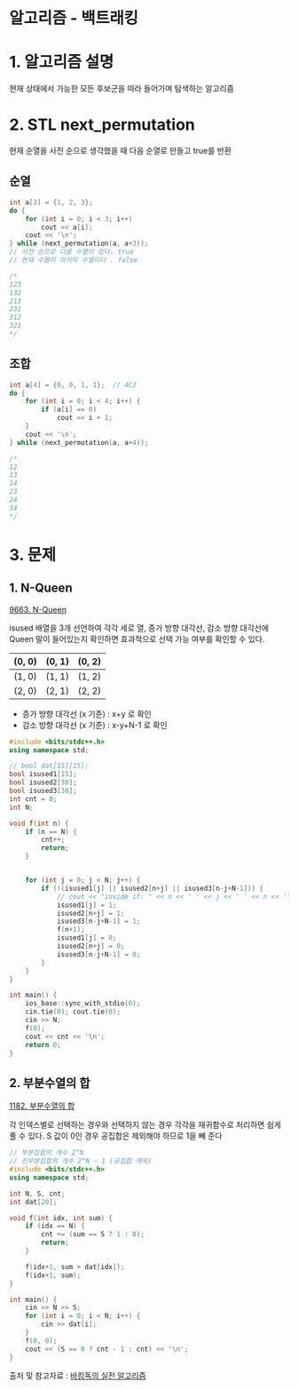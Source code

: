 # 알고리즘 - 백트래킹

# 1. 알고리즘 설명

현재 상태에서 가능한 모든 후보군을 따라 들어가며 탐색하는 알고리즘

# 2. STL next_permutation

현재 순열을 사전 순으로 생각했을 때 다음 순열로 만들고 true를 반환

## 순열

```cpp
int a[3] = {1, 2, 3};
do {
	for (int i = 0; i < 3; i++)
		cout << a[i];
	cout << '\n';
} while (next_permutation(a, a+3));
// 사전 순으로 다음 수열이 있다. true
// 현재 수열이 마지막 수열이다 . false

/*
123
132
213
231
312
321
*/
```

## 조합
```cpp
int a[4] = {0, 0, 1, 1};  // 4C2
do {
	for (int i = 0; i < 4; i++) {
		if (a[i] == 0)
			cout << i + 1;
	}
	cout << '\n';
} while (next_permutation(a, a+4));

/*
12
13
14
23
24
34
*/
```

# 3. 문제
## 1. N-Queen
[9663. N-Queen](https://www.acmicpc.net/problem/9663)

isused 배열을 3개 선언하여 각각 세로 열, 증가 방향 대각선, 감소 방향 대각선에 Queen 말이 들어있는지 확인하면 효과적으로 선택 가능 여부를 확인할 수 있다. 

| (0, 0)|(0, 1) |(0, 2) |
|-|-|-|
| (1, 0)|(1, 1) |(1, 2) |
| (2, 0)|(2, 1) |(2, 2) |
- 증가 방향 대각선 (x 기준) : x+y 로 확인
- 감소 방향 대각선 (x 기준) : x-y+N-1 로 확인

```cpp
#include <bits/stdc++.h>
using namespace std;

// bool dat[15][15];
bool isused1[15];
bool isused2[30];
bool isused3[30];
int cnt = 0;
int N;

void f(int n) {
    if (n == N) {
        cnt++;
        return;
    }


    for (int j = 0; j < N; j++) {
        if (!(isused1[j] || isused2[n+j] || isused3[n-j+N-1])) {
            // cout << "inside if: " << n << ' ' << j << ' ' << n << '\n';
            isused1[j] = 1;
            isused2[n+j] = 1;
            isused3[n-j+N-1] = 1;
            f(n+1);
            isused1[j] = 0;
            isused2[n+j] = 0;
            isused3[n-j+N-1] = 0;
        }
    }
}

int main() {
    ios_base::sync_with_stdio(0);
    cin.tie(0); cout.tie(0);
    cin >> N;
    f(0);
    cout << cnt << '\n';
    return 0;
}
```

## 2. 부분수열의 합
[1182. 부분수열의 합](https://www.acmicpc.net/problem/1182)

각 인덱스별로 선택하는 경우와 선택하지 않는 경우 각각을 재귀함수로 처리하면 쉽게 풀 수 있다.
S 값이 0인 경우 공집합은 제외해야 하므로 1을 빼 준다

```cpp
// 부분집합의 개수 2^N
// 진부분집합의 개수 2^N - 1 (공집합 제외)
#include <bits/stdc++.h>
using namespace std;

int N, S, cnt;
int dat[20];

void f(int idx, int sum) {
    if (idx == N) {
        cnt += (sum == S ? 1 : 0);
        return;
    }

    f(idx+1, sum + dat[idx]);
    f(idx+1, sum);
}

int main() {
    cin >> N >> S;
    for (int i = 0; i < N; i++) {
        cin >> dat[i];
    }
    f(0, 0);
    cout << (S == 0 ? cnt - 1 : cnt) << '\n';
}
```

출처 및 참고자료 : [바킹독의 실전 알고리즘](https://blog.encrypted.gg/945)